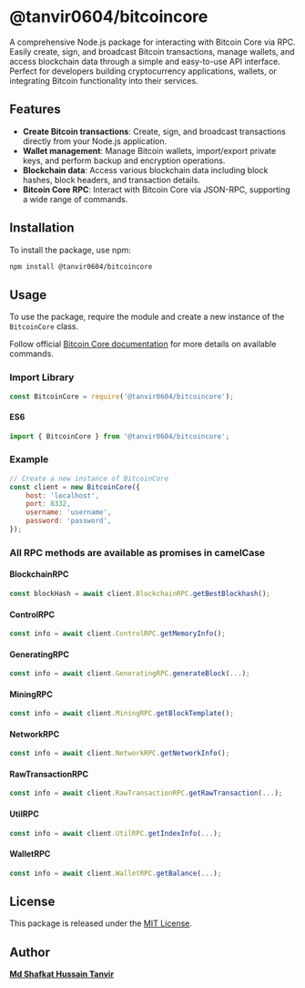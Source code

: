 # @tanvir0604/bitcoincore

A comprehensive Node.js package for interacting with Bitcoin Core via RPC. Easily create, sign, and broadcast Bitcoin transactions, manage wallets, and access blockchain data through a simple and easy-to-use API interface. Perfect for developers building cryptocurrency applications, wallets, or integrating Bitcoin functionality into their services.

## Features

- **Create Bitcoin transactions**: Create, sign, and broadcast transactions directly from your Node.js application.
- **Wallet management**: Manage Bitcoin wallets, import/export private keys, and perform backup and encryption operations.
- **Blockchain data**: Access various blockchain data including block hashes, block headers, and transaction details.
- **Bitcoin Core RPC**: Interact with Bitcoin Core via JSON-RPC, supporting a wide range of commands.

## Installation

To install the package, use npm:

```bash
npm install @tanvir0604/bitcoincore
```

## Usage

To use the package, require the module and create a new instance of the `BitcoinCore` class.

Follow official [Bitcoin Core documentation](https://developer.bitcoin.org/reference/rpc/index.html) for more details on available commands.

### Import Library

```javascript
const BitcoinCore = require('@tanvir0604/bitcoincore');
```

#### ES6

```javascript
import { BitcoinCore } from '@tanvir0604/bitcoincore';
```

### Example

```javascript
// Create a new instance of BitcoinCore
const client = new BitcoinCore({
    host: 'localhost',
    port: 8332,
    username: 'username',
    password: 'password',
});
```

### All RPC methods are available as promises in camelCase

#### BlockchainRPC

```javascript
const blockHash = await client.BlockchainRPC.getBestBlockhash();
```

#### ControlRPC

```javascript
const info = await client.ControlRPC.getMemoryInfo();
```

#### GeneratingRPC

```javascript
const info = await client.GeneratingRPC.generateBlock(...);
```

#### MiningRPC

```javascript
const info = await client.MiningRPC.getBlockTemplate();
```

#### NetworkRPC

```javascript
const info = await client.NetworkRPC.getNetworkInfo();
```

#### RawTransactionRPC

```javascript
const info = await client.RawTransactionRPC.getRawTransaction(...);
```

#### UtilRPC

```javascript
const info = await client.UtilRPC.getIndexInfo(...);
```

#### WalletRPC

```javascript
const info = await client.WalletRPC.getBalance(...);
```

## License

This package is released under the [MIT License](LICENSE).

## Author

[**Md Shafkat Hussain Tanvir**](https://github.com/tanvir0604)
